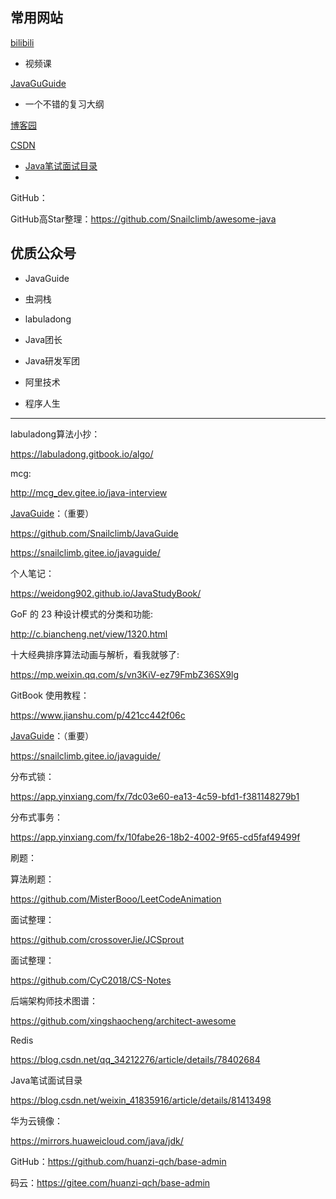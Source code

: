 ## 常用网站

[bilibili](https://www.bilibili.com/)

* 视频课

[JavaGuGuide](https://snailclimb.gitee.io/javaguide)

* 一个不错的复习大纲

[博客园](https://www.cnblogs.com/)

[CSDN](https://www.csdn.net/)

* [Java笔试面试目录](https://blog.csdn.net/weixin_41835916/article/details/81413498)
* 

GitHub：

GitHub高Star整理：https://github.com/Snailclimb/awesome-java

## 优质公众号

* JavaGuide

* 虫洞栈

* labuladong

* Java团长

* Java研发军团

* 阿里技术

* 程序人生



---

labuladong算法小抄：

https://labuladong.gitbook.io/algo/

mcg:

http://mcg_dev.gitee.io/java-interview

[JavaGuide](https://snailclimb.gitee.io/javaguide/)：（重要）

https://github.com/Snailclimb/JavaGuide

https://snailclimb.gitee.io/javaguide/

个人笔记：

https://weidong902.github.io/JavaStudyBook/

GoF 的 23 种设计模式的分类和功能:

http://c.biancheng.net/view/1320.html

十大经典排序算法动画与解析，看我就够了:

https://mp.weixin.qq.com/s/vn3KiV-ez79FmbZ36SX9lg

GitBook 使用教程：

https://www.jianshu.com/p/421cc442f06c

[JavaGuide](https://snailclimb.gitee.io/javaguide/)：（重要）

https://snailclimb.gitee.io/javaguide/

分布式锁：

https://app.yinxiang.com/fx/7dc03e60-ea13-4c59-bfd1-f381148279b1

分布式事务：

https://app.yinxiang.com/fx/10fabe26-18b2-4002-9f65-cd5faf49499f

刷题：

算法刷题：

https://github.com/MisterBooo/LeetCodeAnimation

面试整理：

https://github.com/crossoverJie/JCSprout

面试整理：

https://github.com/CyC2018/CS-Notes

后端架构师技术图谱：

https://github.com/xingshaocheng/architect-awesome

 Redis

https://blog.csdn.net/qq_34212276/article/details/78402684

  Java笔试面试目录

https://blog.csdn.net/weixin_41835916/article/details/81413498

华为云镜像：

https://mirrors.huaweicloud.com/java/jdk/

GitHub：https://github.com/huanzi-qch/base-admin

码云：https://gitee.com/huanzi-qch/base-admin

